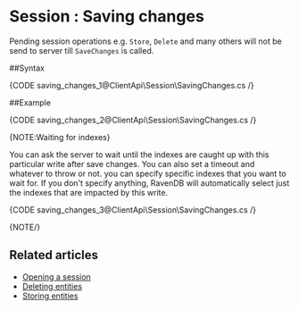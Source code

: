 # Session : Saving changes

Pending session operations e.g. `Store`, `Delete` and many others will not be send to server till `SaveChanges` is called.

##Syntax

{CODE saving_changes_1@ClientApi\Session\SavingChanges.cs /}

##Example

{CODE saving_changes_2@ClientApi\Session\SavingChanges.cs /}

{NOTE:Waiting for indexes}

You can ask the server to wait until the indexes are caught up with this particular write after save changes.
You can also set a timeout and whatever to throw or not. 
you can specify specific indexes that you want to wait for. If you don't specify anything, RavenDB will automatically select just the indexes that are impacted by this write.

{CODE saving_changes_3@ClientApi\Session\SavingChanges.cs /}

{NOTE/}
## Related articles

- [Opening a session](./opening-a-session)  
- [Deleting entities](./deleting-entities)  
- [Storing entities](./storing-entities)  